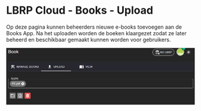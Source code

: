# LBRP Cloud - Books - Upload

Op deze pagina kunnen beheerders nieuwe e-books toevoegen aan de Books App. Na het uploaden worden de boeken klaargezet zodat ze later beheerd en beschikbaar gemaakt kunnen worden voor gebruikers.

<img src="./upload.png" alt="upload.png" style="width:600px;"/>